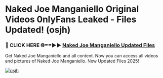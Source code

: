 # Naked Joe Manganiello Original Videos 0nlyFans Leaked - Files Updated! (osjh)

<h3>🔴 CLICK HERE 🌐==►► <a href="https://tinyurl.com/up5wt9bj" rel="nofollow">Naked Joe Manganiello Updated Files</a></h3>

Get Naked Joe Manganiello and all content. Now you can access all videos and pictures of Naked Joe Manganiello. New Updated Files 2025!

[![osjh](https://i.imgur.com/ABiUzMV.gif)](https://tinyurl.com/up5wt9bj)
